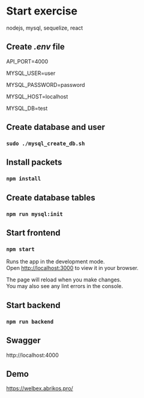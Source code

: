 # Start exercise

nodejs, mysql, sequelize, react
## Create *.env* file
API_PORT=4000

MYSQL_USER=user

MYSQL_PASSWORD=password

MYSQL_HOST=localhost

MYSQL_DB=test

## Create database and user
### `sudo ./mysql_create_db.sh`

## Install packets
### `npm install`

## Create database tables

### `npm run mysql:init`

## Start frontend
### `npm start`

Runs the app in the development mode.\
Open [http://localhost:3000](http://localhost:3000) to view it in your browser.

The page will reload when you make changes.\
You may also see any lint errors in the console.

## Start backend
### `npm run backend`

## Swagger
http://localhost:4000

## Demo
https://welbex.abrikos.pro/